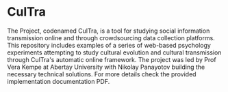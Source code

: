 # CulTra

The Project, codenamed CulTra, is a tool for studying social information transmission online and through crowdsourcing data collection platforms. This repository includes examples of a series of web-based psychology experiments attempting to study cultural evolution and cultural transmission through CulTra's automatic online framework. The project was led by Prof Vera Kempe at Abertay University with Nikolay Panayotov building the necessary technical solutions. For more details check the provided implementation documentation PDF.
